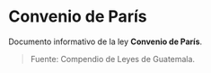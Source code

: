 # Convenio de París

Documento informativo de la ley **Convenio de París**.

> Fuente: Compendio de Leyes de Guatemala.